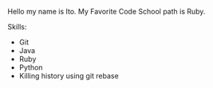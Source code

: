 Hello my name is Ito.
My Favorite Code School path is Ruby.

Skills:
* Git
* Java
* Ruby
* Python
* Killing history using git rebase